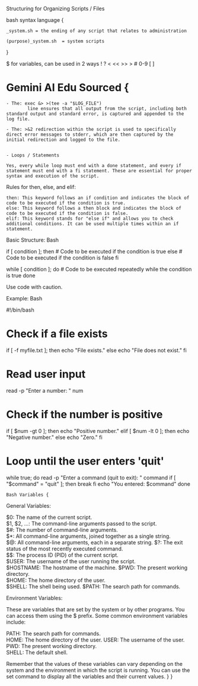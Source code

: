 Structuring for Organizing Scripts / Files

bash syntax language {

    _system.sh = the ending of any script that relates to administration

    (purpose)_system.sh  = system scripts
}

$ for variables, can be used in 2 ways
! ? < << >> > # 0-9 [ ] 



# Gemini AI Edu Sourced {


    - The: exec &> >(tee -a "$LOG_FILE") 
            line ensures that all output from the script, including both standard output and standard error, is captured and appended to the log file.
            
    - The: >&2 redirection within the script is used to specifically direct error messages to stderr, which are then captured by the initial redirection and logged to the file.


    - Loops / Statements

    Yes, every while loop must end with a done statement, and every if statement must end with a fi statement. These are essential for proper syntax and execution of the script.

Rules for then, else, and elif:

    then: This keyword follows an if condition and indicates the block of code to be executed if the condition is true.
    else: This keyword follows a then block and indicates the block of code to be executed if the condition is false.
    elif: This keyword stands for "else if" and allows you to check additional conditions. It can be used multiple times within an if statement.

Basic Structure:
Bash

if [ condition ]; then
    # Code to be executed if the condition is true
else
    # Code to be executed if the condition is false
fi

while [ condition ]; do
    # Code to be executed repeatedly while the condition is true
done

Use code with caution.

Example:
Bash

#!/bin/bash

# Check if a file exists
if [ -f myfile.txt ]; then
    echo "File exists."
else
    echo "File does not exist."
fi

# Read user input
read -p "Enter a number: " num

# Check if the number is positive
if [ $num -gt 0 ]; then
    echo "Positive number."
elif [ $num -lt 0 ]; then
    echo "Negative number."
else
    echo "Zero."
fi

# Loop until the user enters 'quit'
while true; do
    read -p "Enter a command (quit to exit): " command
    if [ "$command" = "quit" ]; then
        break
    fi
    echo "You entered: $command"
done

    Bash Variables {

General Variables:

$0: The name of the current script.   
$1, $2, ...: The command-line arguments passed to the script.  
$#: The number of command-line arguments.  
$*: All command-line arguments, joined together as a single string.  
$@: All command-line arguments, each in a separate string.
$?: The exit status of the most recently executed command.  
$$: The process ID (PID) of the current script.  
$USER: The username of the user running the script.  
$HOSTNAME: The hostname of the machine.
$PWD: The present working directory.  
$HOME: The home directory of the user.  
$SHELL: The shell being used.
$PATH: The search path for commands.   


Environment Variables:

These are variables that are set by the system or by other programs. You can access them using the $ prefix. Some common environment variables include:

PATH: The search path for commands.   
HOME: The home directory of the user.
USER: The username of the user.
PWD: The present working directory.  
SHELL: The default shell.  

Remember that the values of these variables can vary depending on the system and the environment in which the script is running. You can use the set command to display all the variables and their current values.
 }
}
